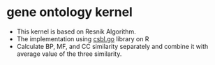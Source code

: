 # gene ontology kernel

* This kernel is based on Resnik Algorithm.
* The implementation using [csbl.go](http://csbi.ltdk.helsinki.fi/csbl.go/) library on R
* Calculate BP, MF, and CC similarity separately and combine it with average value of the three similarity.
